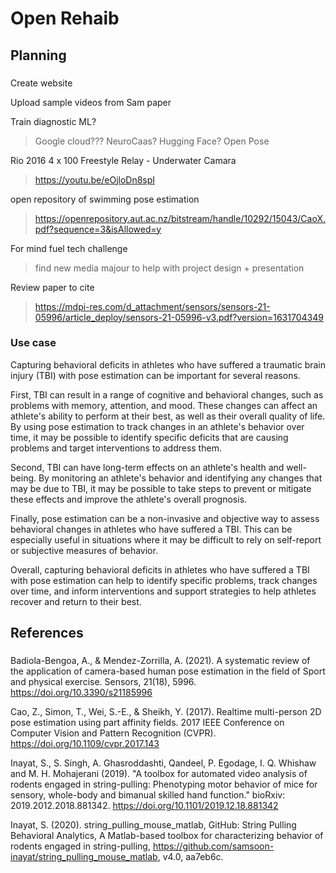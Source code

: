 # Open Rehaib

## Planning

###
Create website

Upload sample videos from Sam paper

Train diagnostic ML? 
> Google cloud???
> NeuroCaas?
> Hugging Face?
> Open Pose

Rio 2016 4 x 100 Freestyle Relay - Underwater Camara
> https://youtu.be/eOjloDn8spI

open repository of swimming pose estimation
> https://openrepository.aut.ac.nz/bitstream/handle/10292/15043/CaoX.pdf?sequence=3&isAllowed=y

For mind fuel tech challenge
> find new media majour to help with project design + presentation

Review paper to cite 
> https://mdpi-res.com/d_attachment/sensors/sensors-21-05996/article_deploy/sensors-21-05996-v3.pdf?version=1631704349

### Use case 

Capturing behavioral deficits in athletes who have suffered a traumatic brain injury (TBI) with pose estimation can be important for several reasons.

First, TBI can result in a range of cognitive and behavioral changes, such as problems with memory, attention, and mood. These changes can affect an athlete's ability to perform at their best, as well as their overall quality of life. By using pose estimation to track changes in an athlete's behavior over time, it may be possible to identify specific deficits that are causing problems and target interventions to address them.

Second, TBI can have long-term effects on an athlete's health and well-being. By monitoring an athlete's behavior and identifying any changes that may be due to TBI, it may be possible to take steps to prevent or mitigate these effects and improve the athlete's overall prognosis.

Finally, pose estimation can be a non-invasive and objective way to assess behavioral changes in athletes who have suffered a TBI. This can be especially useful in situations where it may be difficult to rely on self-report or subjective measures of behavior.

Overall, capturing behavioral deficits in athletes who have suffered a TBI with pose estimation can help to identify specific problems, track changes over time, and inform interventions and support strategies to help athletes recover and return to their best.

## References

###

Badiola-Bengoa, A., & Mendez-Zorrilla, A. (2021). A systematic review of the application of camera-based human pose estimation in the field of Sport and physical exercise. Sensors, 21(18), 5996. https://doi.org/10.3390/s21185996

Cao, Z., Simon, T., Wei, S.-E., & Sheikh, Y. (2017). Realtime multi-person 2D pose estimation using part affinity fields. 2017 IEEE Conference on Computer Vision and Pattern Recognition (CVPR). https://doi.org/10.1109/cvpr.2017.143

Inayat, S., S. Singh, A. Ghasroddashti, Qandeel, P. Egodage, I. Q. Whishaw and M. H. Mohajerani (2019). "A toolbox for automated video analysis of rodents engaged in string-pulling: Phenotyping motor behavior of mice for sensory, whole-body and bimanual skilled hand function." bioRxiv: 2019.2012.2018.881342. https://doi.org/10.1101/2019.12.18.881342
 
Inayat, S. (2020). string_pulling_mouse_matlab, GitHub: String Pulling Behavioral Analytics, A Matlab-based toolbox for characterizing behavior of rodents engaged in string-pulling, https://github.com/samsoon-inayat/string_pulling_mouse_matlab, v4.0, aa7eb6c.

